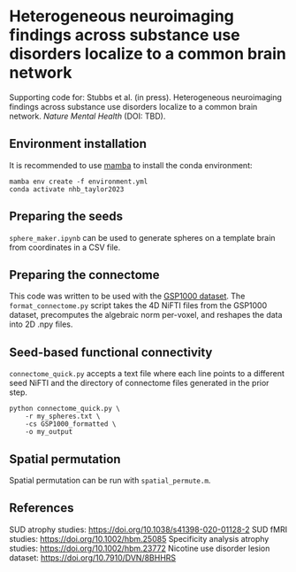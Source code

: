 # Heterogeneous neuroimaging findings across substance use disorders localize to a common brain network 

Supporting code for: Stubbs et al. (in press). Heterogeneous neuroimaging findings across substance use disorders localize to a common brain network. *Nature Mental Health* (DOI: TBD).

## Environment installation
It is recommended to use [mamba](https://github.com/mamba-org/mamba) to install the conda environment:
```
mamba env create -f environment.yml
conda activate nhb_taylor2023
```
## Preparing the seeds
`sphere_maker.ipynb` can be used to generate spheres on a template brain from coordinates in a CSV file.

## Preparing the connectome

This code was written to be used with the [GSP1000 dataset](https://dataverse.harvard.edu/dataset.xhtml?persistentId=doi:10.7910/DVN/ILXIKS). The `format_connectome.py` script takes the 4D NiFTI files from the GSP1000 dataset, precomputes the algebraic norm per-voxel, and reshapes the data into 2D .npy files.

## Seed-based functional connectivity
`connectome_quick.py` accepts a text file where each line points to a different seed NiFTI and the directory of connectome files generated in the prior step. 
```
python connectome_quick.py \
    -r my_spheres.txt \
    -cs GSP1000_formatted \
    -o my_output
```

## Spatial permutation
Spatial permutation can be run with `spatial_permute.m`.

## References
SUD atrophy studies: https://doi.org/10.1038/s41398-020-01128-2
SUD fMRI studies: https://doi.org/10.1002/hbm.25085
Specificity analysis atrophy studies: https://doi.org/10.1002/hbm.23772
Nicotine use disorder lesion dataset: https://doi.org/10.7910/DVN/8BHHRS

